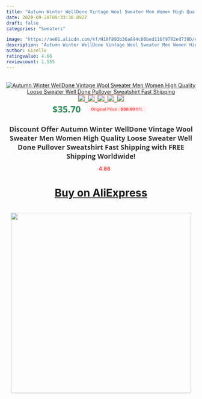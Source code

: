 ```yaml
---
title: "Autumn Winter WellDone Vintage Wool Sweater Men Women High Quality Loose Sweater Well Done  Pullover Sweatshirt Fast Shipping"
date: 2020-09-20T09:33:36.892Z
draft: false
categories: "Sweaters"

image: "https://ae01.alicdn.com/kf/H18f893b36a894c08bed116f9782ed738D/Autumn-Winter-WellDone-Vintage-Wool-Sweater-Men-Women-High-Quality-Loose-Sweater-Well-Done-Pullover-Sweatshirt.jpg"
description: "Autumn Winter WellDone Vintage Wool Sweater Men Women High Quality Loose Sweater Well Done  Pullover Sweatshirt Fast Shipping"
author: Giselle
ratingvalue: 4.66
reviewcount: 1.555
---
```

<br>
<div style="text-align: center;">
<a href="https://s.click.aliexpress.com/e/_A3k2ZR" target="_blank" rel="nofollow noopener noreferrer"><img alt="Autumn Winter WellDone Vintage Wool Sweater Men Women High Quality Loose Sweater Well Done  Pullover Sweatshirt Fast Shipping" class="magnifier-image" src="https://ae01.alicdn.com/kf/H18f893b36a894c08bed116f9782ed738D/Autumn-Winter-WellDone-Vintage-Wool-Sweater-Men-Women-High-Quality-Loose-Sweater-Well-Done-Pullover-Sweatshirt.jpg_640x640.jpg">
<br>
<img style="border:1px solid salmon" src="https://ae01.alicdn.com/kf/H18f893b36a894c08bed116f9782ed738D/Autumn-Winter-WellDone-Vintage-Wool-Sweater-Men-Women-High-Quality-Loose-Sweater-Well-Done-Pullover-Sweatshirt.jpg_120x120.jpg">&nbsp;&nbsp;<img style="border:1px solid salmon" src="https://ae01.alicdn.com/kf/H633f79ccff0a4194a669e6bdff33a346f/Autumn-Winter-WellDone-Vintage-Wool-Sweater-Men-Women-High-Quality-Loose-Sweater-Well-Done-Pullover-Sweatshirt.jpg_120x120.jpg">&nbsp;&nbsp;<img style="border:1px solid salmon" src="https://ae01.alicdn.com/kf/H0422c3401be94a7db940890c8a74077eN/Autumn-Winter-WellDone-Vintage-Wool-Sweater-Men-Women-High-Quality-Loose-Sweater-Well-Done-Pullover-Sweatshirt.jpg_120x120.jpg">&nbsp;&nbsp;<img style="border:1px solid salmon" src="https://ae01.alicdn.com/kf/H99b53f689b98478392e1c9a0d8575193R/Autumn-Winter-WellDone-Vintage-Wool-Sweater-Men-Women-High-Quality-Loose-Sweater-Well-Done-Pullover-Sweatshirt.jpg_120x120.jpg">&nbsp;&nbsp;<img style="border:1px solid salmon" src="https://ae01.alicdn.com/kf/Ha010e8276f344eb3af4053e8602677385/Autumn-Winter-WellDone-Vintage-Wool-Sweater-Men-Women-High-Quality-Loose-Sweater-Well-Done-Pullover-Sweatshirt.jpg_120x120.jpg"></a></div><br0>
<div style="text-align: center;"><span style="background-color: white; border: 0px; box-sizing: border-box; color: seagreen; display: inline-block; font-family: &quot;open sans&quot; , &quot;arial&quot; , &quot;helvetica&quot; , sans-serif , &quot;heiti&quot;; font-size: 24px; font-stretch: inherit; font-weight: 700; line-height: inherit; margin: 0px 10px 0px 0px; padding: 0px; vertical-align: middle;">$35.70 </span>
<span style="background: rgb(255 , 241 , 241); border-radius: 3px; border: 0px; box-sizing: border-box; color: #ff4747; display: inline-block; font-family: inherit; font-size: 12px; font-stretch: inherit; font-style: inherit; font-variant: inherit; font-weight: 600; line-height: inherit; margin: 0px; padding: 2px 5px; transform: scale(0.9); vertical-align: middle;">Original Price : <b style="text-decoration: line-through;">$38.80 </b> 8%&nbsp;&nbsp;</span></div>
<h1 style="color: #333333; display: inline-block; font-family: &quot;open sans&quot; , &quot;arial&quot; , &quot;helvetica&quot; , sans-serif , &quot;heiti&quot;; font-size: 18px; font-stretch: inherit; font-weight: 700; text-align: center;">Discount Offer Autumn Winter WellDone Vintage Wool Sweater Men Women High Quality Loose Sweater Well Done  Pullover Sweatshirt Fast Shipping with FREE Shipping Worldwide!</h1>
<div style="color: #ff4747; text-align: center;">
<img src="https://4.bp.blogspot.com/-M0ZcTcb-5uY/XleCXlxnR4I/AAAAAAAAAEc/OrjgMkXV1oMQFaCRZj5HQwOCBcu3w1FegCPcBGAYYCw/s1600/star.png" style="height: 15px;">&nbsp;<b>4.66</b></div>
<div class="button_cont" align="center"><a class="buynow_a" href="https://s.click.aliexpress.com/e/_A3k2ZR" target="_blank" rel="nofollow noopener noreferrer"><H1>Buy on AliExpress</H1></a></div><br>
<div class="separator" style="clear: both; text-align: center;">
<img src="https://lh3.googleusercontent.com/-pTy5HemUv9M/XlePHvY0dAI/AAAAAAAAAE4/0nX5iRUoIWY8eMW9Dpxeirr157OZliDIgCLcBGAsYHQ/s1600/badge.gif" width="480">
</div>
